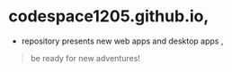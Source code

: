 # codespace1205.github.io,
* repository presents new web apps and desktop apps , 
>be ready for new adventures!
